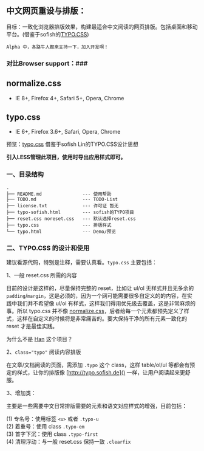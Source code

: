 ## 中文网页重设与排版：

目标：一致化浏览器排版效果，构建最适合中文阅读的网页排版。包括桌面和移动平台。(借鉴于sofish的[TYPO.CSS](http://typo.sofish.de))

    Alpha 中，各路牛人都来支持一下，加入开发啊！

### 对比Browser support：###

## normalize.css

* IE 8+, Firefox 4+, Safari 5+, Opera, Chrome

## typo.css
* IE 6+, Firefox 3.6+, Safari, Opera, Chrome

预览：[typo.css](http://webcoding.github.com/typo.css) 借鉴于sofish Lin的TYPO.CSS设计思想

**引入LESS管理此项目，使用时导出应用样式即可。**

### 一、目录结构    
    .
    ├── README.md               --- 使用帮助
    ├── TODO.md                 --- TODO-List
    ├── license.txt             --- 许可证 暂无
    ├── typo-sofish.html        --- sofish的TYPO项目
    ├── reset.css noreset.css   --- 默认选择reset.css
    ├── typo.css                --- 排版样式
    └── typo.html               --- Demo/预览


### 二、TYPO.CSS 的设计和使用

建议看源代码，特别是注释，需要认真看。`typo.css` 主要包括：

1、一般 reset.css 所需的内容
 
目前的设计是这样的，尽量保持完整的 reset，比如让 ul/ol 无样式并且无多余的 `padding`/`margin`，这是必须的，因为一个网可能需要很多自定义的的内容，在实践中我们并不希望像 ul/ol 有样式，这样我们得用优先级去覆盖，这是非常麻烦的事。所以 typo.css 并不像 [normalize.css](https://github.com/necolas/normalize.css/)，后者给每一个元素都预先定义了样式，这样在自定义的时候将是非常痛苦的。要大保持干净的所有元素一致化的 reset 才是最佳实践。

为什么不是 [Han](http://i.minus.com/iQInhZPgOlHEj.png) 这个项目？

2、`class="typo"` 阅读内容排版

在文章/文档阅读的页面，需添加 `.typo` 这个 class，这样 table/ol/ul 等都会有预定的样式，让你的排版像 [http://typo.sofish.de]() 一样，让用户阅读起来更舒服。
 
3、增加类：

主要是一些需要中文日常排版需要的元素和语文对应样式的增强，目前包括：

(1) 专名号：使用标签 `<u>` 或者 `.typo-u` <br />
(2) 着重号：使用 class `.typo-em` <br />
(3) 首字下沉：使用 class `.typo-first` <br />
(4) 清理浮动：与一般 reset.css 保持一致 `.clearfix`



